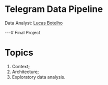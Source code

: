 # **Telegram Data Pipeline**

Data Analyst: [Lucas Botelho](https://www.linkedin.com/in/lucasbotelho97/)

---# Final Project

# **Topics**

<ol type="1">
  <li>Context;</li>
  <li>Architecture;</li>
  <li>Exploratory data analysis.</li>
</ol>
